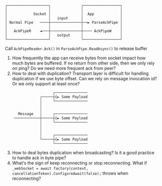 ```
┌───────────────────┐              ┌─────────────────┐
│                   │              │                 │
│            Socket │              │  App            │
│                   │   input      │                 │
│ Normal Pipe   ────┼──────────────┼──► ParseAckPipe │
│                   │              │                 │
│   AckPipeR    ◄───┼──────────────┼──── AckPipeW    │
│                   │   output     │                 │
└───────────────────┘              └─────────────────┘
```

Call `AckPipeReader.Ack()` in `ParseAckPipe.ReadAsync()` to release buffer

1. How frequently the app can receive bytes from socket impact how much bytes are buffered. If no return from other side, then we only rely on ping? Do we need more frequent ack from peer?
2. How to deal with duplication? Transport layer is difficult for handling duplication if we use byte offset. Can we rely on message invocation id? Or we only support at least once?

```
                      ┌───────────────
                ┌─────┼┤► Same Payload
                │     └───────────────
                │
                │
      Message   │     ┌───────────────
    ────────────┼─────┼┤► Same Payload
                │     └───────────────
                │
                │
                │     ┌───────────────
                └─────┼┤► Same Payload
                      └───────────────
```

3. How to deal bytes duplication when broadcasting? Is it a good practice to handle ack in byte pipe?
4. What's the sign of keep reconnecting or stop reconnecting. What if `_webSocket = await factory(context, cancellationToken).ConfigureAwait(false);` throws when reconnecting?